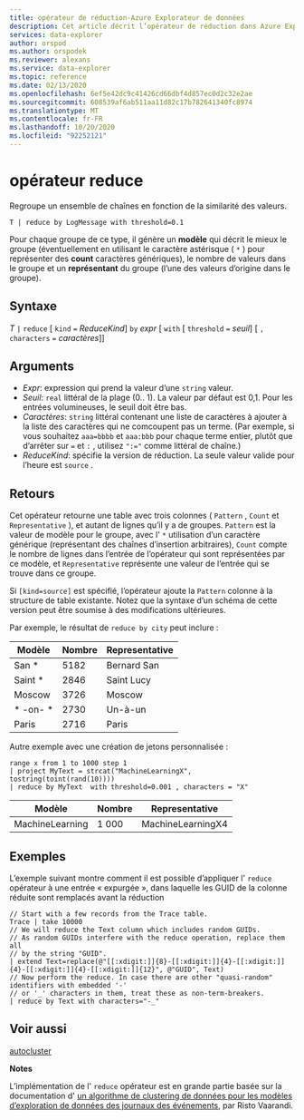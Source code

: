 ```yaml
---
title: opérateur de réduction-Azure Explorateur de données
description: Cet article décrit l’opérateur de réduction dans Azure Explorateur de données.
services: data-explorer
author: orspod
ms.author: orspodek
ms.reviewer: alexans
ms.service: data-explorer
ms.topic: reference
ms.date: 02/13/2020
ms.openlocfilehash: 6ef5e42dc9c41426cd66dbf4d857ec0d2c32e2ae
ms.sourcegitcommit: 608539af6ab511aa11d82c17b782641340fc8974
ms.translationtype: MT
ms.contentlocale: fr-FR
ms.lasthandoff: 10/20/2020
ms.locfileid: "92252121"
---
```

# <a name="reduce-operator"></a>opérateur reduce

Regroupe un ensemble de chaînes en fonction de la similarité des valeurs.

```kusto
T | reduce by LogMessage with threshold=0.1
```

Pour chaque groupe de ce type, il génère un **modèle** qui décrit le mieux le groupe (éventuellement en utilisant le caractère astérisque ( `*` ) pour représenter des **count** caractères génériques), le nombre de valeurs dans le groupe et un **représentant** du groupe (l’une des valeurs d’origine dans le groupe).

## <a name="syntax"></a>Syntaxe

*T* `|` `reduce` [ `kind` `=` *ReduceKind*] `by` *expr* [ `with` [ `threshold` `=` *seuil*] [ `,` `characters` `=` *caractères*]]

## <a name="arguments"></a>Arguments

* *Expr*: expression qui prend la valeur d’une `string` valeur.
* *Seuil*: `real` littéral de la plage (0.. 1). La valeur par défaut est 0,1. Pour les entrées volumineuses, le seuil doit être bas. 
* *Caractères*: `string` littéral contenant une liste de caractères à ajouter à la liste des caractères qui ne comcoupent pas un terme. (Par exemple, si vous souhaitez `aaa=bbbb` et `aaa:bbb` pour chaque terme entier, plutôt que d’arrêter sur `=` et `:` , utilisez `":="` comme littéral de chaîne.)
* *ReduceKind*: spécifie la version de réduction. La seule valeur valide pour l’heure est `source` .

## <a name="returns"></a>Retours

Cet opérateur retourne une table avec trois colonnes ( `Pattern` , `Count` et `Representative` ), et autant de lignes qu’il y a de groupes. `Pattern` est la valeur de modèle pour le groupe, avec l' `*` utilisation d’un caractère générique (représentant des chaînes d’insertion arbitraires), `Count` compte le nombre de lignes dans l’entrée de l’opérateur qui sont représentées par ce modèle, et `Representative` représente une valeur de l’entrée qui se trouve dans ce groupe.

Si `[kind=source]` est spécifié, l’opérateur ajoute la `Pattern` colonne à la structure de table existante.
Notez que la syntaxe d’un schéma de cette version peut être soumise à des modifications ultérieures.

Par exemple, le résultat de `reduce by city` peut inclure : 

|Modèle     |Nombre |Representative|
|------------|------|--------------|
| San *      | 5182 |Bernard San   |
| Saint *    | 2846 |Saint Lucy    |
| Moscow     | 3726 |Moscow        |
| \* -on- \* | 2730 |Un-à-un  |
| Paris      | 2716 |Paris         |

Autre exemple avec une création de jetons personnalisée :

<!-- csl: https://help.kusto.windows.net:443/Samples -->
```kusto
range x from 1 to 1000 step 1
| project MyText = strcat("MachineLearningX", tostring(toint(rand(10))))
| reduce by MyText  with threshold=0.001 , characters = "X" 
```

|Modèle         |Nombre|Representative   |
|----------------|-----|-----------------|
|MachineLearning|1 000 |MachineLearningX4|

## <a name="examples"></a>Exemples

L’exemple suivant montre comment il est possible d’appliquer l' `reduce` opérateur à une entrée « expurgée », dans laquelle les GUID de la colonne réduite sont remplacés avant la réduction

```kusto
// Start with a few records from the Trace table.
Trace | take 10000
// We will reduce the Text column which includes random GUIDs.
// As random GUIDs interfere with the reduce operation, replace them all
// by the string "GUID".
| extend Text=replace(@"[[:xdigit:]]{8}-[[:xdigit:]]{4}-[[:xdigit:]]{4}-[[:xdigit:]]{4}-[[:xdigit:]]{12}", @"GUID", Text)
// Now perform the reduce. In case there are other "quasi-random" identifiers with embedded '-'
// or '_' characters in them, treat these as non-term-breakers.
| reduce by Text with characters="-_"
```

## <a name="see-also"></a>Voir aussi

[autocluster](./autoclusterplugin.md)

**Notes**

L’implémentation de l' `reduce` opérateur est en grande partie basée sur la documentation d' [un algorithme de clustering de données pour les modèles d’exploration de données des journaux des événements](https://ristov.github.io/publications/slct-ipom03-web.pdf), par Risto Vaarandi.
